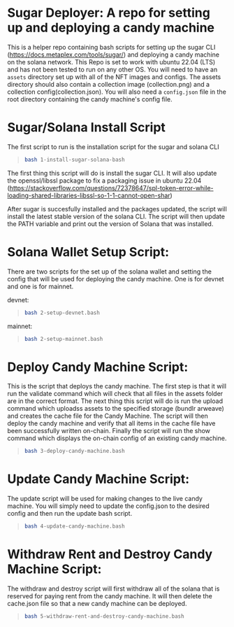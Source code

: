 # Sugar Deployer: A repo for setting up and deploying a candy machine

This is a helper repo containing bash scripts for setting up the sugar CLI (https://docs.metaplex.com/tools/sugar/) and deploying a candy machine on the solana network. This Repo is set to work with ubuntu 22.04 (LTS) and has not been tested to run on any other OS. You will need to have an `assets` directory set up with all of the NFT images and configs. The assets directory should also contain a collection image (collection.png) and a collection config(collection.json). You will also need a `config.json` file in the root directory containing the candy machine's config file.

# Sugar/Solana Install Script
The first script to run is the installation script for the sugar and solana CLI

> ```bash
> bash 1-install-sugar-solana-bash
> ```

The first thing this script will do is install the sugar CLI. It will also update the openssl/libssl package to fix a packaging issue in ubuntu 22.04 (https://stackoverflow.com/questions/72378647/spl-token-error-while-loading-shared-libraries-libssl-so-1-1-cannot-open-shar)

After sugar is succesfully installed and the packages updated, the script will install the latest stable version of the solana CLI. The script will then update the PATH variable and print out the version of Solana that was installed.

# Solana Wallet Setup Script:

There are two scripts for the set up of the solana wallet and setting the config that will be used for deploying the candy machine. One is for devnet and one is for mainnet.

devnet:
> ```bash
> bash 2-setup-devnet.bash
> ```

mainnet:
> ```bash
> bash 2-setup-mainnet.bash
> ```

# Deploy Candy Machine Script:

This is the script that deploys the candy machine. The first step is that it will run the validate command which will check that all files in the assets folder are in the correct format. The next thing this script will do is run the upload command which uploadss assets to the specified storage (bundlr arweave) and creates the cache file for the Candy Machine. The script will then deploy the candy machine and verify that all items in the cache file have been successfully written on-chain. Finally the script will run the show command which displays the on-chain config of an existing candy machine.

> ```bash
> bash 3-deploy-candy-machine.bash
> ```

# Update Candy Machine Script:

The update script will be used for making changes to the live candy machine. You will simply need to update the config.json to the desired config and then run the update bash script.

> ```bash
> bash 4-update-candy-machine.bash

# Withdraw Rent and Destroy Candy Machine Script:

The withdraw and destroy script will first withdraw all of the solana that is reserved for paying rent from the candy machine. It will then delete the cache.json file so that a new candy machine can be deployed.

> ```bash
> bash 5-withdraw-rent-and-destroy-candy-machine.bash